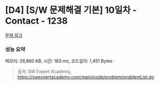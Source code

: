 # [D4] [S/W 문제해결 기본] 10일차 - Contact - 1238 

[문제 링크](https://swexpertacademy.com/main/code/problem/problemDetail.do?contestProbId=AV15B1cKAKwCFAYD) 

### 성능 요약

메모리: 26,860 KB, 시간: 163 ms, 코드길이: 1,451 Bytes



> 출처: SW Expert Academy, https://swexpertacademy.com/main/code/problem/problemList.do